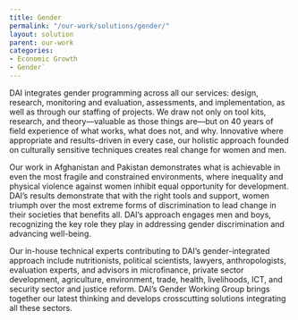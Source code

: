 ```yaml
---
title: Gender
permalink: "/our-work/solutions/gender/"
layout: solution
parent: our-work
categories:
- Economic Growth
- Gender`
---
```


DAI integrates gender programming across all our services: design, research, monitoring and evaluation, assessments, and implementation, as well as through our staffing of projects. We draw not only on tool kits, research, and theory—valuable as those things are—but on 40 years of field experience of what works, what does not, and why. Innovative where appropriate and results-driven in every case, our holistic approach founded on culturally sensitive techniques creates real change for women and men.

Our work in Afghanistan and Pakistan demonstrates what is achievable in even the most fragile and constrained environments, where inequality and physical violence against women inhibit equal opportunity for development. DAI’s results demonstrate that with the right tools and support, women triumph over the most extreme forms of discrimination to lead change in their societies that benefits all. DAI’s approach engages men and boys, recognizing the key role they play in addressing gender discrimination and advancing well-being.

Our in-house technical experts contributing to DAI’s gender-integrated approach include nutritionists, political scientists, lawyers, anthropologists, evaluation experts, and advisors in microfinance, private sector development, agriculture, environment, trade, health, livelihoods, ICT, and security sector and justice reform. DAI’s Gender Working Group brings together our latest thinking and develops crosscutting solutions integrating all these sectors.

